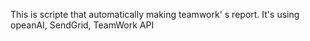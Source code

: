 This is scripte that automatically making teamwork' s report.
It's using opeanAI, SendGrid, TeamWork API
